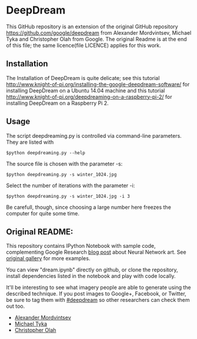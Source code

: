 DeepDream
============

This GitHub repository is an extension of the original GitHub repository
https://github.com/google/deepdream from Alexander Mordvintsev, Michael Tyka and
Christopher Olah from Google. The original Readme is at the end of this file;
the same licence(file LICENCE) applies for this work.

Installation
-------------------------------

The Installation of DeepDream is quite delicate; see this tutorial
http://www.knight-of-pi.org/installing-the-google-deepdream-software/
for installing DeepDream on a Ubuntu 14.04 machine and this tutorial
http://www.knight-of-pi.org/deepdreaming-on-a-raspberry-pi-2/
for installing DeepDream on a Raspberry Pi 2.

Usage
-----------------------------------
The script deepdreaming.py is controlled via command-line parameters. They are listed with

    $python deepdreaming.py --help

The source file is chosen with the parameter -s:

    $python deepdreaming.py -s winter_1024.jpg

Select the number of iterations with the parameter -i:

    $python deepdreaming.py -s winter_1024.jpg -i 3

Be carefull, though, since choosing a large number here freezes the computer for quite some time.

Original README:
--------------------------------

This repository contains IPython Notebook with sample code, complementing 
Google Research [blog post](http://googleresearch.blogspot.ch/2015/06/inceptionism-going-deeper-into-neural.html) about Neural Network art.
See [original gallery](https://photos.google.com/share/AF1QipPX0SCl7OzWilt9LnuQliattX4OUCj_8EP65_cTVnBmS1jnYgsGQAieQUc1VQWdgQ?key=aVBxWjhwSzg2RjJWLWRuVFBBZEN1d205bUdEMnhB) for more examples.

You can view "dream.ipynb" directly on github, or clone the repository, 
install dependencies listed in the notebook and play with code locally.

It'll be interesting to see what imagery people are able to generate using the described technique. If you post images to Google+, Facebook, or Twitter, be sure to tag them with [#deepdream](https://twitter.com/hashtag/deepdream) so other researchers can check them out too.

* [Alexander Mordvintsev](mailto:moralex@google.com)
* [Michael Tyka](https://www.twitter.com/mtyka)
* [Christopher Olah](mailto:colah@google.com)
